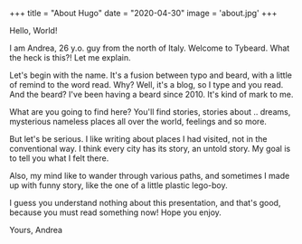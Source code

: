 +++
title = "About Hugo"
date = "2020-04-30"
image = 'about.jpg'
+++

Hello, World!

I am Andrea, 26 y.o. guy from the north of Italy.
Welcome to Tybeard. What the heck is this?! Let me explain.

Let's begin with the name. It's a fusion between typo and beard, with a little of remind to the word read.
Why? Well, it's a blog, so I type and you read. And the beard? I've been having a beard since 2010. It's kind of mark to me.

What are you going to find here?
You'll find stories, stories about .. dreams, mysterious nameless places all over the world, feelings and so more.

But let's be serious. I like writing about places I had visited, not in the conventional way. I think every city has its story, an untold story. My goal is to tell you what I felt there.

Also, my mind like to wander through various paths, and sometimes I made up with funny story, like the one of a little plastic lego-boy.

I guess you understand nothing about this presentation, and that's good, because you must read something now!
Hope you enjoy.

Yours,
Andrea
